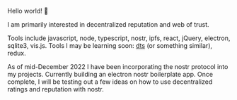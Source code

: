 Hello world! 👋

I am primarily interested in decentralized reputation and web of trust.

Tools include javascript, node, typescript, nostr, ipfs, react, jQuery, electron, sqlite3, vis.js. Tools I may be learning soon: [dts](https://weiran-zsd.github.io/dts-cli/) (or something similar), redux.

As of mid-December 2022 I have been incorporating the nostr protocol into my projects. Currently building an electron nostr boilerplate app. Once complete, I will be testing out a few ideas on how to use decentralized ratings and reputation with nostr.
